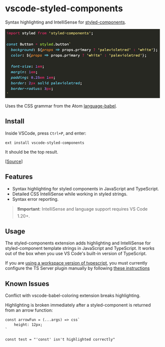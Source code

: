 # vscode-styled-components

Syntax highlighting and IntelliSense for [styled-components](https://github.com/styled-components/styled-components).

![Syntax highlighting in action](demo.png)

Uses the CSS grammar from the Atom [language-babel](https://github.com/gandm/language-babel).

## Install

Inside VSCode, press `Ctrl+P`, and enter:

```
ext install vscode-styled-components
```

It should be the top result.

[[Source](https://marketplace.visualstudio.com/items?itemName=jpoissonnier.vscode-styled-components)]

## Features

* Syntax highlighting for styled components in JavaScript and TypeScript.
* Detailed CSS IntelliSense while working in styled strings.
* Syntax error reporting.

> **❗Important**: IntelliSense and language support requires VS Code 1.20+.

## Usage
The styled-components extension adds highlighting and IntelliSense for styled-component template strings in JavaScript and TypeScript. It works out of the box when you use VS Code's built-in version of TypeScript.

If you are [using a workspace version of typescript](https://code.visualstudio.com/Docs/languages/typescript#_using-newer-typescript-versions), you must currently configure the TS Server plugin manually by following [these instructions](https://github.com/Microsoft/typescript-styled-plugin#usage)

## Known Issues

Conflict with vscode-babel-coloring extension breaks highlighting.

Highlighting is broken immediately after a styled-component is returned from an arrow function:

    const arrowFun = (...args) => css`
        height: 12px;
    `

    const test = "'const' isn't highlighted correctly"
